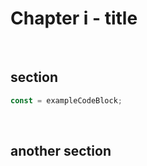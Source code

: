 # Chapter i - title
<br />

## section
```javascript
const = exampleCodeBlock;
```

<br />



## another section